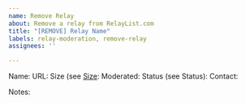 ```yaml
---
name: Remove Relay
about: Remove a relay from RelayList.com
title: "[REMOVE] Relay Name"
labels: relay-moderation, remove-relay
assignees: ''

---
```


Name:
URL:
Size (see [Size](https://relaylist.com/#size-estimates):
Moderated:
Status (see Status):
Contact:

Notes:
